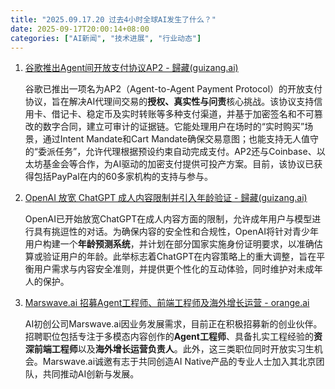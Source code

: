 ```yaml
---
title: "2025.09.17.20 过去4小时全球AI发生了什么？"
date: 2025-09-17T20:00:14+08:00
categories: ["AI新闻", "技术进展", "行业动态"]
---
```


1.  [谷歌推出Agent间开放支付协议AP2 - 歸藏(guizang.ai)](https://x.com/op7418/status/1968253562649288749)

    谷歌已推出一项名为AP2（Agent-to-Agent Payment Protocol）的开放支付协议，旨在解决AI代理间交易的**授权、真实性与问责**核心挑战。该协议支持信用卡、借记卡、稳定币及实时转账等多种支付渠道，并基于加密签名和不可篡改的数字合同，建立可审计的证据链。它能处理用户在场时的“实时购买”场景，通过Intent Mandate和Cart Mandate确保交易意图；也能支持无人值守的“委派任务”，允许代理根据预设约束自动完成支付。AP2还与Coinbase、以太坊基金会等合作，为AI驱动的加密支付提供可投产方案。目前，该协议已获得包括PayPal在内的60多家机构的支持与参与。

2.  [OpenAI 放宽 ChatGPT 成人内容限制并引入年龄验证 - 歸藏(guizang.ai)](https://x.com/op7418/status/1968242139143537068)

    OpenAI已开始放宽ChatGPT在成人内容方面的限制，允许成年用户与模型进行具有挑逗性的对话。为确保内容的安全性和合规性，OpenAI将针对青少年用户构建一个**年龄预测系统**，并计划在部分国家实施身份证明要求，以准确估算或验证用户的年龄。此举标志着ChatGPT在内容策略上的重大调整，旨在平衡用户需求与内容安全准则，并提供更个性化的互动体验，同时维护对未成年人的保护。

3.  [Marswave.ai 招募Agent工程师、前端工程师及海外增长运营 - orange.ai](https://x.com/oran_ge/status/1968252634202288421)

    AI初创公司Marswave.ai因业务发展需求，目前正在积极招募新的创业伙伴。招聘职位包括专注于多模态内容创作的**Agent工程师**、具备扎实工程经验的**资深前端工程师**以及**海外增长运营负责人**。此外，这三类职位同时开放实习生机会。Marswave.ai诚邀有志于共同创造AI Native产品的专业人士加入其北京团队，共同推动AI创新与发展。